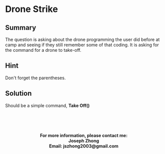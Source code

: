 <h1>Drone Strike</h1>
<h2>Summary</h2>
<p>The question is asking about the drone programming the user did before at camp and seeing if they still remember some of that coding. It is asking for the command for a drone to take-off.<p>
<h2>Hint</h2>
Don't forget the parentheses.
<h2>Solution</h2>
<p>Should be a simple command, <b>Take Off()</b></p>
<br>
<br>
<br>
<p align = "center"><b>For more information, please contact me:
<br>Joseph Zhong
<br>Email: jszhong2003@gmail.com</b></p></p>

